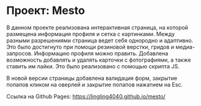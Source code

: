 # Проект: Mesto

В данном проекте реализована интерактивная страница, на которой размещена информация профиля и сетка с картинками. Между разными разрешениями страница ведет себя однородно и адаптивно. Это было достигнуто при помощи резиновой верстки, гридов и медиа-запросов. Информацию профиля можно править. Добавлена возможность добавлять и удалять карточки с фотографиями, а также ставить им лайки. Это было реализовано с помощью скрипта JS.

В новой версии страницы добавлена валидация форм, закрытие попапов кликом на оверлей и закрытие попапов нажатием на Esc.

Ссылка на Github Pages: https://lingling4040.github.io/mesto/
